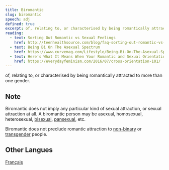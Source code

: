 ```yaml
---
title: Biromantic
slug: biromantic
speech: adj
defined: true
excerpt: of, relating to, or characterised by being romantically attracted to more than one gender.
reading:
  - text: Sorting Out Romantic vs Sexual Feelings
    href: http://teenhealthsource.com/blog/faq-sorting-out-romantic-vs-sexual-feelings/
  - text: Being Bi On The Asexual Spectrum
    href: https://www.curvemag.com/Lifestyle/Being-Bi-On-The-Asexual-Spectrum-2141/
  - text: Here’s What It Means When Your Romantic and Sexual Orientations Are Different
    href: https://everydayfeminism.com/2016/07/cross-orientation-101/
---
```


of, relating to, or characterised by being romantically attracted to more than one gender.

## Note

Biromantic does not imply any particular kind of sexual attraction, or sexual attraction at all. A biromantic person may be asexual, homosexual, heterosexual, [bisexual](/definitions/bisexual), [pansexual](/definitions/pansexual), etc.

Biromantic does not preclude romantic attraction to [non-binary](/definitions/non-binary) or [transgender](/definitions/transgender) people.

## Other Langues

[Français](/definitions/fr_FR/biromantique)

